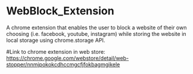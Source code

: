 # WebBlock_Extension
A chrome extension that enables the user to block a website 
of their own choosing (i.e. facebook, youtube, instagram) while storing the website in local storage using chrome.storage API.

#Link to chrome extension in web store:
https://chrome.google.com/webstore/detail/web-stopper/nnmjpokokcdhccmgcfjfokbagmgikele
